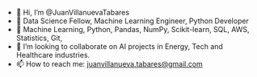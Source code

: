 - 👋 Hi, I’m @JuanVillanuevaTabares
- 👀 Data Science Fellow, Machine Learning Engineer, Python Developer
- 🌱 Machine Learning, Python, Pandas, NumPy, Scikit-learn, SQL, AWS, Statistics, Git,
- 💞️ I’m looking to collaborate on AI projects in Energy, Tech and Healthcare industries.
- 📫 How to reach me: juanvillanueva.tabares@gmail.com

<!---
JuanVillanuevaTabares/JuanVillanuevaTabares is a ✨ special ✨ repository because its `README.md` (this file) appears on your GitHub profile.
You can click the Preview link to take a look at your changes.
--->
